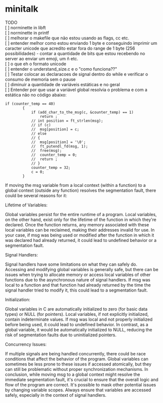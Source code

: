 # minitalk

TODO<br/>
[ ] norminette in libft<br/>
[ ] norminette in printf<br/>
[ ] melhorar o makefile que não estou usando as flags, cc etc.<br/>
[ ] entender melhor como estou enviando 1 byte e conseguindo imprimir um caracter unicode que acredito estar fora do range de 1 byte (256 possibilidades) - contar a quantidade de bits que estou recebendo no server ao enviar um emoji, um ñ etc.<br/>
[ ] o que eh o formato unicode<br/>
[ ] entender o understand_size.c e o "como funciona??"<br/>
[ ] Testar colocar as declaracoes de signal dentro do while e verificar o consumo de memoria sem o pause<br/>
[ ] diminuir a quantidade de variáveis estáticas e no geral<br/>
[ ] Entender por que usar a variável global resolvia o problema e com a estática não no código abaixo: <br />
```
if (counter_temp == 40)
		{
			if (add_char_to_the_msg(c, &counter_temp) == 1)
				return ;
			// int position = ft_strlen(msg);
			// if (c)
			// 	msg[position] = c;
			// else
			// {
			// 	msg[position] = '\0';
			// 	ft_putendl_fd(msg, 1);
			// 	free(msg);
			// 	counter_temp = 0;
			// 	return ;
			// }
			counter_temp = 32;
			c = 0;
		}
```

If moving the msg variable from a local context (within a function) to a global context (outside any function) resolves the segmentation fault, there could be several reasons for it:

Lifetime of Variables:

Global variables persist for the entire runtime of a program.
Local variables, on the other hand, exist only for the lifetime of the function in which they're declared. Once the function returns, any memory associated with these local variables can be reclaimed, making their addresses invalid for use.
In your case, if msg was being used or modified after the function in which it was declared had already returned, it could lead to undefined behavior or a segmentation fault.

Signal Handlers:

Signal handlers have some limitations on what they can safely do.
Accessing and modifying global variables is generally safe, but there can be issues when trying to allocate memory or access local variables of other functions due to the asynchronous nature of signal handlers.
If msg was local to a function and that function had already returned by the time the signal handler tried to modify it, this could lead to a segmentation fault.

Initialization:

Global variables in C are automatically initialized to zero (for basic data types) or NULL (for pointers).
Local variables, if not explicitly initialized, contain indeterminate values.
If msg was local and not properly initialized before being used, it could lead to undefined behavior. In contrast, as a global variable, it would be automatically initialized to NULL, reducing the risk of segmentation faults due to uninitialized pointers.

Concurrency Issues:

If multiple signals are being handled concurrently, there could be race conditions that affect the behavior of the program. Global variables can sometimes be less prone to these issues if accessed atomically, but they can still be problematic without proper synchronization mechanisms.
In conclusion, while moving msg to a global context might resolve the immediate segmentation fault, it's crucial to ensure that the overall logic and flow of the program are correct. It's possible to mask other potential issues by changing variable scopes. Always ensure that variables are accessed safely, especially in the context of signal handlers.
